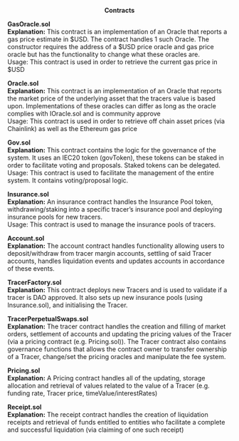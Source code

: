 **<center>Contracts</center>**




**GasOracle.sol**  
**Explanation:** This contract is an implementation of an Oracle that reports a gas price estimate in $USD. The contract handles 1 such Oracle. The constructor requires the address of a $USD price oracle and gas price oracle but has the functionality to change what these oracles are.       
Usage: This contract is used in order to retrieve the current gas price in $USD

**Oracle.sol**  
**Explanation:** This contract is an implementation of an Oracle that reports the market price of the underlying asset that the tracers value is based upon. Implementations of these oracles can differ as long as the oracle complies with IOracle.sol and is community approve      
Usage: This contract is used in order to retrieve off chain asset prices (via Chainlink) as well as the Ethereum gas price

**Gov.sol**  
**Explanation:** This contract contains the logic for the governance of the system. It uses an IEC20 token (govToken), these tokens can be staked in order to facilitate voting and proposals. Staked tokens can be delegated.   
Usage: This contract is used to facilitate the management of the entire system. It contains voting/proposal logic. 

**Insurance.sol**     
**Explanation:** An insurance contract handles the Insurance Pool token, withdrawing/staking into a specific tracer’s insurance pool and deploying insurance pools for new tracers.  
Usage: This contract is used to manage the insurance pools of tracers. 

**Account.sol**   
**Explanation:** The account contract handles functionality allowing users to deposit/withdraw from tracer margin accounts, settling of said Tracer accounts, handles liquidation events and updates accounts in accordance of these events.  

**TracerFactory.sol**   
**Explanation:** This contract deploys new Tracers and is used to validate if a tracer is DAO approved. It also sets up new insurance pools (using Insurance.sol), and initialising the Tracer.

**TracerPerpetualSwaps.sol**   
**Explanation:** The tracer contract handles the creation and filling of market orders, settlement of accounts and updating the pricing values of the Tracer (via a pricing contract (e.g. Pricing.sol)). 
The Tracer contract also contains governance functions that allows the contract owner to transfer ownership of a Tracer, change/set the pricing oracles and manipulate the fee system.


**Pricing.sol**  
**Explanation:** A Pricing contract handles all of the updating, storage allocation and retrieval of values related to the value of a Tracer (e.g. funding rate, Tracer price, timeValue/interestRates)  

**Receipt.sol**   
**Explanation:** The receipt contract handles the creation of liquidation receipts and retrieval  of funds entitled to entities who facilitate a complete and successful liquidation (via claiming of one such receipt)   




























    
